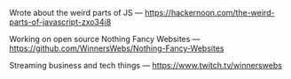 Wrote about the weird parts of JS — https://hackernoon.com/the-weird-parts-of-javascript-zxo34i8

Working on open source Nothing Fancy Websites — https://github.com/WinnersWebs/Nothing-Fancy-Websites

Streaming business and tech things — https://www.twitch.tv/winnerswebs
